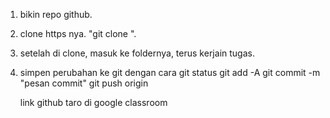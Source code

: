 1. bikin repo github.
2. clone https nya. "git clone <link https nya>".
3. setelah di clone, masuk ke foldernya, terus kerjain tugas.
4. simpen perubahan ke git dengan cara
    git status
    git add -A
    git commit -m "pesan commit"
    git push origin <branch>

    link github taro di google classroom